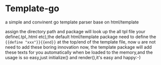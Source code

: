 # Template-go

a simple and convinent go template parser base on html/template

assign the directory path and package will look up the all tpl file your define(.tpl,.html etc),the default html/template package need to define the `{{define "xxx"}}{{end}}` at the top/end of the template file, now u are not need to add these boring innovation now,
the template package will add these texts for you automatically when be loaded to the memory,and the usage is so easy,just initialize() and render(),it's easy and happy:-)


